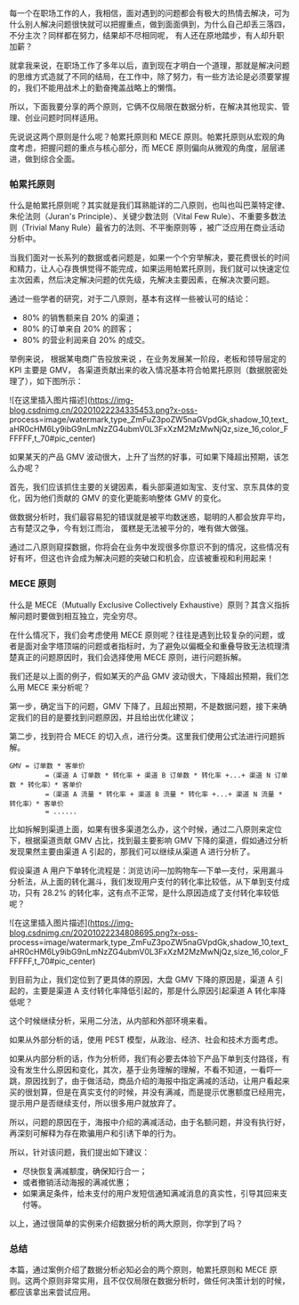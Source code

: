 每一个在职场工作的人，我相信，面对遇到的问题都会有极大的热情去解决，可为什么别人解决问题很快就可以把握重点，做到面面俱到，为什么自己却丢三落四，不分主次？同样都在努力，结果却不尽相同呢，
有人还在原地踏步，有人却升职加薪？

就拿我来说，在职场工作了多年以后，直到现在才明白一个道理，那就是解决问题的思维方式造就了不同的结局，在工作中，除了努力，有一些方法论是必须要掌握的，我们不能用战术上的勤奋掩盖战略上的懒惰。

所以，下面我要分享的两个原则，它俩不仅局限在数据分析，在解决其他现实、管理、创业问题时同样适用。

先说说这两个原则是什么呢？帕累托原则和 MECE 原则。帕累托原则从宏观的角度考虑，把握问题的重点与核心部分，而 MECE
原则偏向从微观的角度，层层递进，做到综合全面。

### 帕累托原则

什么是帕累托原则呢？其实就是我们耳熟能详的二八原则，也叫也叫巴莱特定律、朱伦法则（Juran's Principle）、关键少数法则（Vital Few
Rule）、不重要多数法则（Trivial Many Rule）最省力的法则、不平衡原则等 ，被广泛应用在商业活动分析中。

当我们面对一长系列的数据或者问题是，如果一个个穷举解决，要花费很长的时间和精力，让人心存畏惧觉得不能完成，如果运用帕累托原则，我们就可以快速定位主次因素，然后决定解决问题的优先级，先解决主要因素，在解决次要问题。

通过一些学者的研究，对于二八原则，基本有这样一些被认可的结论：

  * 80% 的销售额来自 20% 的渠道； 
  * 80% 的订单来自 20% 的顾客；
  * 80% 的营业利润来自 20% 的成交。

举例来说， 根据某电商广告投放来说 ，在业务发展某一阶段，老板和领导层定的 KPI 主要是 GMV，
各渠道贡献出来的收入情况基本符合帕累托原则（数据脱密处理了），如下图所示：

![在这里插入图片描述](https://img-blog.csdnimg.cn/20201022234335453.png?x-oss-
process=image/watermark,type_ZmFuZ3poZW5naGVpdGk,shadow_10,text_aHR0cHM6Ly9ibG9nLmNzZG4ubmV0L3FxXzM2MzMwNjQz,size_16,color_FFFFFF,t_70#pic_center)

如果某天的产品 GMV 波动很大，上升了当然的好事，可如果下降超出预期，该怎么办呢？

首先，我们应该抓住主要的关键因素，看头部渠道如淘宝、支付宝、京东具体的变化，因为他们贡献的 GMV 的变化更能影响整体 GMV 的变化。

做数据分析时，我们最容易犯的错误就是被平均数迷惑，聪明的人都会放弃平均，古有楚汉之争，今有划江而治， 蛋糕是无法被平分的，唯有做大做强。

通过二八原则窥探数据，你将会在业务中发现很多你意识不到的情况，这些情况有好有坏，但这也许会成为解决问题的突破口和机会，应该被重视和利用起来！

### MECE 原则

什么是 MECE（Mutually Exclusive Collectively Exhaustive）原则？其含义指拆解问题时要做到相互独立，完全穷尽。

在什么情况下，我们会考虑使用 MECE
原则呢？往往是遇到比较复杂的问题，或者是面对金字塔顶端的问题或者指标时，为了避免以偏概全和重叠导致无法梳理清楚真正的问题原因时，我们会选择使用 MECE
原则，进行问题拆解。

我们还是以上面的例子，假如某天的产品 GMV 波动很大，下降超出预期，我们怎么用 MECE 来分析呢？

第一步，确定当下的问题，GMV 下降了，且超出预期，不是数据问题，接下来确定我们的目的是要找到问题原因，并且给出优化建议；

第二步，找到符合 MECE 的切入点，进行分类。这里我们使用公式法进行问题拆解。

    
    
    GMV = 订单数 * 客单价
             =（渠道 A 订单数 * 转化率 + 渠道 B 订单数 * 转化率 +...+ 渠道 N 订单数 * 转化率）* 客单价
             =（渠道 A 流量 * 转化率 + 渠道 B 流量 * 转化率 +...+ 渠道 N 流量 * 转化率）* 客单价
             = ......
    

比如拆解到渠道上面，如果有很多渠道怎么办，这个时候，通过二八原则来定位下，根据渠道贡献 GMV 占比，找到最主要影响 GMV
下降的渠道，假如通过分析发现果然主要由渠道 A 引起的，那我们可以继续从渠道 A 进行分析了。

假设渠道 A 用户下单转化流程是：浏览访问—加购物车—下单—支付，采用漏斗分析法，从上面的转化漏斗，我们发现用户支付的转化率比较低，从下单到支付成功，只有
28.2% 的转化率，这有点不正常，是什么原因造成了支付转化率较低呢？

![在这里插入图片描述](https://img-blog.csdnimg.cn/20201022234808695.png?x-oss-
process=image/watermark,type_ZmFuZ3poZW5naGVpdGk,shadow_10,text_aHR0cHM6Ly9ibG9nLmNzZG4ubmV0L3FxXzM2MzMwNjQz,size_16,color_FFFFFF,t_70#pic_center)

到目前为止，我们定位到了更具体的原因，大盘 GMV 下降的原因是，渠道 A 引起的，主要是渠道 A 支付转化率降低引起的，那是什么原因引起渠道 A
转化率降低呢？

这个时候继续分析，采用二分法，从内部和外部环境来看。

如果从外部分析的话，使用 PEST 模型，从政治、经济、社会和技术方面考虑。

如果从内部分析的话，作为分析师，我们有必要去体验下产品下单到支付路径，有没有发生什么原因和变化，其次，基于业务理解的理解，不看不知道，一看吓一跳，原因找到了，由于做活动，商品介绍的海报中指定满减的活动，让用户看起来买的很划算，但是在真实支付的时候，并没有满减，而是提示优惠额度已经用完，提示用户是否继续支付，所以很多用户就放弃了。

所以，问题的原因在于，海报中介绍的满减活动，由于名额问题，并没有执行好，再深刻可解释为存在欺骗用户和引诱下单的行为。

所以，针对该问题，我们提出如下建议：

  * 尽快恢复满减额度，确保知行合一； 
  * 或者撤销活动海报的满减优惠；
  * 如果满足条件，给未支付的用户发短信通知满减消息的真实性，引导其回来支付等。

以上，通过很简单的实例来介绍数据分析的两大原则，你学到了吗？

### 总结

本篇，通过案例介绍了数据分析必知必会的两个原则，帕累托原则和 MECE
原则。这两个原则非常实用，且不仅仅局限在数据分析时，做任何决策计划的时候，都应该拿出来尝试应用。

